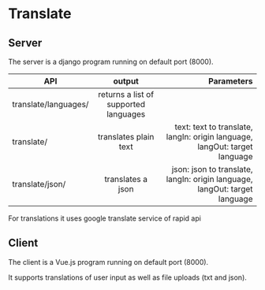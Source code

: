 # Translate

## Server

The server is a django program running on default port (8000).

| API                  |                output                 |                                                                 Parameters |
| -------------------- | :-----------------------------------: | -------------------------------------------------------------------------: |
| translate/languages/ | returns a list of supported languages |                                                                            |
| translate/           |         translates plain text         | text: text to translate, langIn: origin language, langOut: target language |
| translate/json/      |           translates a json           | json: json to translate, langIn: origin language, langOut: target language |

For translations it uses google translate service of rapid api

## Client

The client is a Vue.js program running on default port (8000).

It supports translations of user input as well as file uploads (txt and json).
